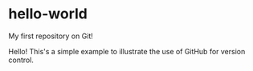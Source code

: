 # hello-world
My first repository on Git!

Hello! This's a simple example to illustrate the use of GitHub for version control.
